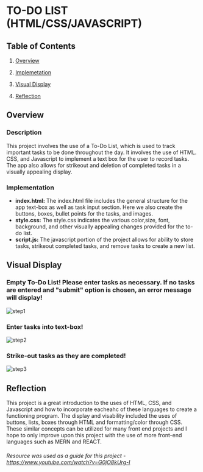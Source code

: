 
# TO-DO LIST  (HTML/CSS/JAVASCRIPT)
## Table of Contents

1)  [Overview](https://github.com/KavyaKolavasi1/ToDo-List/tree/main#overview)

2)  [Implemetation](https://github.com/KavyaKolavasi1/ToDo-List/tree/main#implementation)

3)  [Visual Display](https://github.com/KavyaKolavasi1/ToDo-List/tree/main#visual-display)

4) [Reflection](https://github.com/KavyaKolavasi1/ToDo-List#reflection)

## Overview
### Description
This project involves the use of a To-Do List, which is used to track important tasks to be done throughout the day. It involves the use of HTML. CSS, and Javascript to implement a text box for the user to record tasks. The app also allows for strikeout and deletion of completed tasks in a visually appealing display.

### Implementation
* **index.html:** The index.html file includes the general structure for the app text-box as well as task input section. Here we also create the buttons, boxes, bullet points for the tasks, and images.
* **style.css:**  The style.css indicates the various color,size, font, background, and other visually appealing changes provided for the to-do list.
* **script.js:** The javascript portion of the project allows for ability to store tasks, strikeout completed tasks, and remove tasks to create a new list.


## Visual Display
### Empty To-Do List! Please enter tasks as necessary. If no tasks are entered and "submit" option is chosen, an error message will display!
![step1](https://github.com/KavyaKolavasi1/ToDo-List/assets/135289399/d2066190-2d3a-4d88-9eff-05ef76f97ebb)


### Enter tasks into text-box!
![step2](https://github.com/KavyaKolavasi1/ToDo-List/assets/135289399/217b52a7-0d4a-42ba-b6f6-f009a60ab2fe)


### Strike-out tasks as they are completed!
![step3](https://github.com/KavyaKolavasi1/ToDo-List/assets/135289399/bba043a7-6c4d-4686-a54a-151b4e2628c7)

## Reflection
This project is a great introduction to the uses of HTML, CSS, and Javascript and how to incorporate eacheahc of these languages to create a functioning program. The display and visability included the uses of buttons, lists, boxes through HTML and formatting/color through CSS. These similar concepts can be utilized for many front end projects and I hope to only improve upon this project with the use of more front-end languages such as MERN and REACT.




###### Resource was used as a guide for this project - https://www.youtube.com/watch?v=G0jO8kUrg-I


